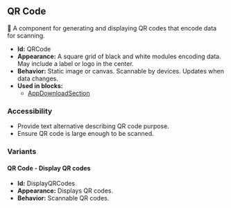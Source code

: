 ## QR Code
🔳 A component for generating and displaying QR codes that encode data for scanning.
- **Id:** QRCode
- **Appearance:** A square grid of black and white modules encoding data. May include a label or logo in the center.
- **Behavior:** Static image or canvas. Scannable by devices. Updates when data changes.
- **Used in blocks:**
  - [AppDownloadSection](../blocks/AppDownloadSection.md)
### Accessibility
- Provide text alternative describing QR code purpose.
- Ensure QR code is large enough to be scanned.

### Variants
#### QR Code - **Display QR codes**
- **Id:** DisplayQRCodes
- **Appearance:** Displays QR codes.
- **Behavior:** Scannable QR codes.

